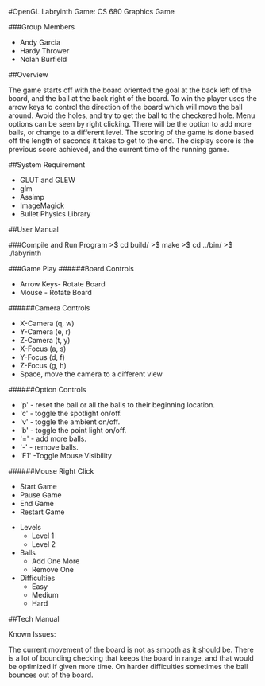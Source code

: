 #OpenGL Labryinth Game: CS 680 Graphics Game

###Group Members

- Andy Garcia
- Hardy Thrower
- Nolan Burfield

##Overview

The game starts off with the board oriented the goal at the back left of the board, and the ball at the back right of the board. To win the player uses the arrow keys to control the direction of the board which will move the ball around. Avoid the holes, and try to get the ball to the checkered hole. Menu options can be seen by right clicking. There will be the option to add more balls, or change to a different level. The scoring of the game is done based off the length of seconds it takes to get to the end. The display score is the previous score achieved, and the current time of the running game. 

##System Requirement

- GLUT and GLEW
- glm
- Assimp
- ImageMagick
- Bullet Physics Library

##User Manual

###Compile and Run Program
	>$ cd build/
	>$ make
	>$ cd ../bin/
	>$ ./labyrinth

###Game Play
######Board Controls
- Arrow Keys- Rotate Board
- Mouse - Rotate Board

######Camera Controls
- X-Camera (q, w)
- Y-Camera (e, r)
- Z-Camera (t, y)
- X-Focus (a, s)
- Y-Focus (d, f)
- Z-Focus (g, h)
- Space, move the camera to a different view

######Option Controls
- 'p' - reset the ball or all the balls to their beginning location.
- 'c' - toggle the spotlight on/off.
- 'v' - toggle the ambient on/off.
- 'b' - toggle the point light on/off.
- '=' - add more balls.
- '-' - remove balls.
- 'F1' -Toggle Mouse Visibility

######Mouse Right Click
- Start Game
- Pause Game
- End Game
- Restart Game
* Levels
  * Level 1
  * Level 2
* Balls
  * Add One More
  * Remove One
* Difficulties
  * Easy
  * Medium
  * Hard

##Tech Manual

Known Issues:

The current movement of the board is not as smooth as it should be. There is a lot of bounding checking that keeps the board in range, and that would be optimized if given more time. On harder difficulties sometimes the ball bounces out of the board.
